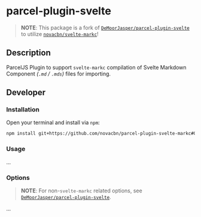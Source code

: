 # parcel-plugin-svelte

> **NOTE**: This package is a fork of [`DeMoorJasper/parcel-plugin-svelte`](https://github.com/DeMoorJasper/parcel-plugin-svelte) to utilize [`novacbn/svelte-markc`](https://github.com/novacbn/svelte-markc)!

## Description

ParcelJS Plugin to support `svelte-markc` compilation of Svelte Markdown Component _(`.md` / `.mds`)_ files for importing.

## Developer

### Installation

Open your terminal and install via `npm`:

```sh
npm install git+https://github.com/novacbn/parcel-plugin-svelte-markc#0.0.3 -D
```

### Usage

...

### Options

> **NOTE**: For non-`svelte-markc` related options, see [`DeMoorJasper/parcel-plugin-svelte`](https://github.com/DeMoorJasper/parcel-plugin-svelte).

...
